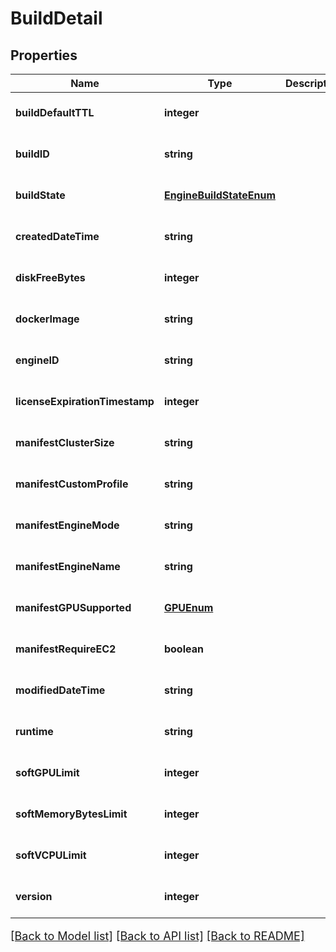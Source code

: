 # BuildDetail

## Properties
Name | Type | Description | Notes
------------ | ------------- | ------------- | -------------
**buildDefaultTTL** | **integer** |  | [optional] [default to null]
**buildID** | **string** |  | [optional] [default to null]
**buildState** | [**EngineBuildStateEnum**](EngineBuildStateEnum.md) |  | [optional] [default to null]
**createdDateTime** | **string** |  | [optional] [default to null]
**diskFreeBytes** | **integer** |  | [optional] [default to null]
**dockerImage** | **string** |  | [optional] [default to null]
**engineID** | **string** |  | [optional] [default to null]
**licenseExpirationTimestamp** | **integer** |  | [optional] [default to null]
**manifestClusterSize** | **string** |  | [optional] [default to null]
**manifestCustomProfile** | **string** |  | [optional] [default to null]
**manifestEngineMode** | **string** |  | [optional] [default to null]
**manifestEngineName** | **string** |  | [optional] [default to null]
**manifestGPUSupported** | [**GPUEnum**](GPUEnum.md) |  | [optional] [default to null]
**manifestRequireEC2** | **boolean** |  | [optional] [default to null]
**modifiedDateTime** | **string** |  | [optional] [default to null]
**runtime** | **string** |  | [optional] [default to null]
**softGPULimit** | **integer** |  | [optional] [default to null]
**softMemoryBytesLimit** | **integer** |  | [optional] [default to null]
**softVCPULimit** | **integer** |  | [optional] [default to null]
**version** | **integer** |  | [optional] [default to null]

[[Back to Model list]](../README.md#documentation-for-models) [[Back to API list]](../README.md#documentation-for-api-endpoints) [[Back to README]](../README.md)

<style>
     p, ul, ol, li { font-size: 18px !important;}
</style>


